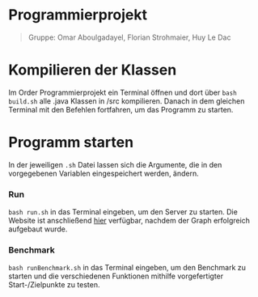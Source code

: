 # Programmierprojekt
> Gruppe: Omar Aboulgadayel, Florian Strohmaier, Huy Le Dac

# Kompilieren der Klassen
Im Order Programmierprojekt ein Terminal öffnen und dort über `bash build.sh` alle .java Klassen in /src kompilieren. Danach in dem gleichen Terminal mit den Befehlen fortfahren, um das Programm zu starten.

# Programm starten

In der jeweiligen `.sh` Datei lassen sich die Argumente, die in den vorgegebenen Variablen eingespeichert werden, ändern.

### Run

`bash run.sh` in das Terminal eingeben, um den Server zu starten. Die Website ist anschließend [hier](http://localhost:8080/) verfügbar, nachdem der Graph erfolgreich aufgebaut wurde.

### Benchmark

`bash runBenchmark.sh` in das Terminal eingeben, um den Benchmark zu starten und die verschiedenen Funktionen mithilfe vorgefertigter Start-/Zielpunkte zu testen.